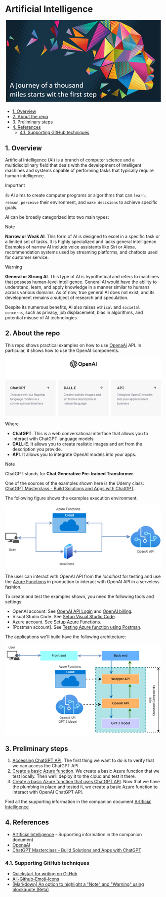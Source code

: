 # Artificial Intelligence

![AI](media/ai_icon.png)

- [1. Overview](#1-overview)
- [2. About the repo](#2-about-the-repo)
- [3. Preliminary steps](#3-preliminary-steps)
- [4. References](#4-references)
  - [4.1. Supporting GitHub techniques](#41-supporting-github-techniques)

## 1. Overview

 Artificial Intelligence (AI) is a branch of computer science and a
 multidisciplinary field that deals with the development of intelligent machines
 and systems capable of performing tasks that typically require human
 intelligence.

 > [!IMPORTANT] 
 > :thumbsup: AI aims to create computer programs or algorithms that can `learn`,
 `reason`, `perceive` their environment, and `make decisions` to achieve specific
 goals.

AI can be broadly categorized into two main types:

> [!NOTE]  
> **Narrow or Weak AI**. This form of AI is designed to excel in a specific task or a limited set of tasks. It is highly specialized and lacks general intelligence. Examples of narrow AI include voice assistants like Siri or Alexa, recommendation systems used by streaming platforms, and chatbots used for customer service.

> [!WARNING]  
> **General or Strong AI**. This type of AI is hypothetical and refers to machines that possess human-level intelligence. General AI would have the ability to understand, learn, and apply knowledge in a manner similar to humans across various domains. As of now, true general AI does not exist, and its development remains a subject of research and speculation.
> 
> Despite its numerous benefits, AI also raises `ethical` and `societal concerns`, such as privacy, job displacement, bias in algorithms, and potential misuse of AI technologies.

## 2. About the repo

This repo shows practical examples on how to use [OpenaAi](https://openai.com/) API. In particular, it shows how to use the OpenAI components.

![openai_components](media/openAI_components.png)

Where

- **ChatGPT**. This is a web conversational interface that allows you to interact with ChatGPT language models.
- **DALL-E**. It allows you to create realistic images and art from the description you provide.
- **API**. It allows you to integrate OpenAI models into your apps.

> [!NOTE]
> ChatGPT stands for **Chat Generative Pre-trained Transformer**.

One of the sources of the examples shown here is the Udemy class: [ChatGPT Masterclass - Build Solutions and Apps with ChatGPT](https://www.udemy.com/course/chatgpt-build-solutions-and-apps-with-chatgpt-and-openai/).

The following figure shows the examples execution environment.

![example execution environment](media/example_execution_environment.png)

The user can interact with OpenAI API from the *localhost* for testing and use the [Azure Functions](https://docs.google.com/document/d/e/2PACX-1vQJ4SRjtxJneZQ9cHzVHvgby8H7HScbznm04Q7fFn4DDjDbfgiP57De2rJgRo-yAHV19g0XtuTTadX3/pub#h.ib4yzunwqg7n) in production to interact with OpenAI API in a serveless fashion.

To create and test the examples shown, you need the following tools and settings:

- OpenAI account. See [OpenAI API Login](https://docs.google.com/document/d/e/2PACX-1vQJ4SRjtxJneZQ9cHzVHvgby8H7HScbznm04Q7fFn4DDjDbfgiP57De2rJgRo-yAHV19g0XtuTTadX3/pub#h.5jazbqlah7h) and [OpenAI billing](https://docs.google.com/document/d/e/2PACX-1vQJ4SRjtxJneZQ9cHzVHvgby8H7HScbznm04Q7fFn4DDjDbfgiP57De2rJgRo-yAHV19g0XtuTTadX3/pub#h.97grw0z9k5kf).
- Visual Studio Code. See [Setup Visual Studio Code](https://docs.google.com/document/d/e/2PACX-1vQJ4SRjtxJneZQ9cHzVHvgby8H7HScbznm04Q7fFn4DDjDbfgiP57De2rJgRo-yAHV19g0XtuTTadX3/pub#h.9gpup0bkzoyl).
- Azure account. See [Setup Azure Functions](https://docs.google.com/document/d/e/2PACX-1vQJ4SRjtxJneZQ9cHzVHvgby8H7HScbznm04Q7fFn4DDjDbfgiP57De2rJgRo-yAHV19g0XtuTTadX3/pub#h.8h95unq36ppy).
- [Postman account]. See [Testing Azure function using Postman](https://docs.google.com/document/d/e/2PACX-1vQJ4SRjtxJneZQ9cHzVHvgby8H7HScbznm04Q7fFn4DDjDbfgiP57De2rJgRo-yAHV19g0XtuTTadX3/pub#h.qdyr4jg1ik0r). 

The applications we'll build have the following architecture:

![app architecture](media/chatgpt_production_environment.png)


## 3. Preliminary steps

1. [Accessing ChatGPT API](https://docs.google.com/document/u/1/d/e/2PACX-1vQJ4SRjtxJneZQ9cHzVHvgby8H7HScbznm04Q7fFn4DDjDbfgiP57De2rJgRo-yAHV19g0XtuTTadX3/pub#h.xnk73scuad4p). The first thing we want to do is to verify that we can access the ChatGPT API.
2. [Create a basic Azure function](https://docs.google.com/document/u/1/d/e/2PACX-1vQJ4SRjtxJneZQ9cHzVHvgby8H7HScbznm04Q7fFn4DDjDbfgiP57De2rJgRo-yAHV19g0XtuTTadX3/pub#h.r6ygtw61ibtg). We create a basic Azure function that we test locally. Then we’ll deploy it to the cloud and test it there.  
3. [Create a basic Azure function that uses ChatGPT API](https://docs.google.com/document/u/1/d/e/2PACX-1vQJ4SRjtxJneZQ9cHzVHvgby8H7HScbznm04Q7fFn4DDjDbfgiP57De2rJgRo-yAHV19g0XtuTTadX3/pub#h.6x9c734qltql). Now that we have the plumbing in place and tested it, we create a basic Azure function to interact with OpenAI ChatGPT API.

Find all the supporting information in the companion document [Artificial Intelligence](https://docs.google.com/document/d/e/2PACX-1vQJ4SRjtxJneZQ9cHzVHvgby8H7HScbznm04Q7fFn4DDjDbfgiP57De2rJgRo-yAHV19g0XtuTTadX3/pub) 

## 4. References

- [Artificial Intelligence](https://docs.google.com/document/d/e/2PACX-1vQJ4SRjtxJneZQ9cHzVHvgby8H7HScbznm04Q7fFn4DDjDbfgiP57De2rJgRo-yAHV19g0XtuTTadX3/pub) - Supporting information in the companion document
- [OpenaAI](https://openai.com/)
- [ChatGPT Masterclass - Build Solutions and Apps with ChatGPT](https://www.udemy.com/course/chatgpt-build-solutions-and-apps-with-chatgpt-and-openai/)

### 4.1. Supporting GitHub techniques

- [Quickstart for writing on GitHub](https://docs.github.com/en/get-started/writing-on-github/getting-started-with-writing-and-formatting-on-github/quickstart-for-writing-on-github)
- [All-Github-Emoji-Icons](https://github.com/scotch-io/All-Github-Emoji-Icons)
- [[Markdown] An option to highlight a "Note" and "Warning" using blockquote (Beta)](https://github.com/orgs/community/discussions/16925)
